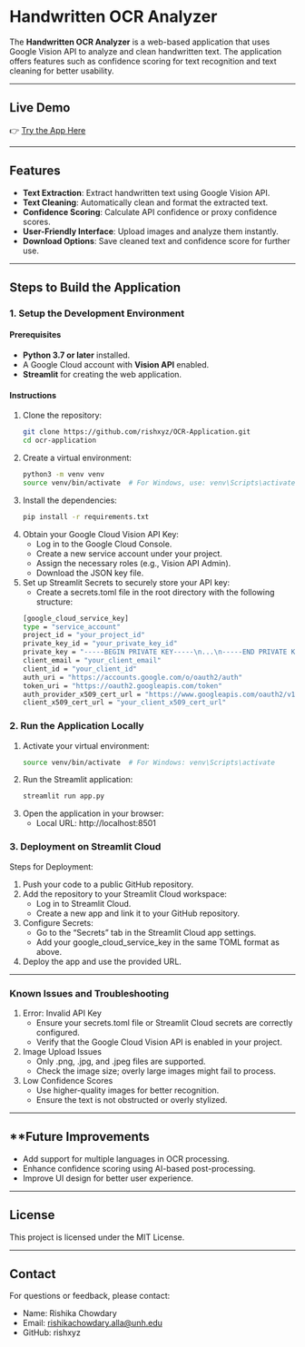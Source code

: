 # Handwritten OCR Analyzer

The **Handwritten OCR Analyzer** is a web-based application that uses Google Vision API to analyze and clean handwritten text. The application offers features such as confidence scoring for text recognition and text cleaning for better usability.

---

## Live Demo

👉 [Try the App Here](https://ocr-application-7rbymnbumoadzbksmu4wes.streamlit.app/)

---

## Features

- **Text Extraction**: Extract handwritten text using Google Vision API.
- **Text Cleaning**: Automatically clean and format the extracted text.
- **Confidence Scoring**: Calculate API confidence or proxy confidence scores.
- **User-Friendly Interface**: Upload images and analyze them instantly.
- **Download Options**: Save cleaned text and confidence score for further use.

---

## Steps to Build the Application

### 1. **Setup the Development Environment**

#### Prerequisites
- **Python 3.7 or later** installed.
- A Google Cloud account with **Vision API** enabled.
- **Streamlit** for creating the web application.

#### Instructions

1. Clone the repository:
   ```bash
   git clone https://github.com/rishxyz/OCR-Application.git
   cd ocr-application
2. Create a virtual environment:
   ```bash
   python3 -m venv venv
   source venv/bin/activate  # For Windows, use: venv\Scripts\activate
3. Install the dependencies:   
    ```bash
    pip install -r requirements.txt
4. 	Obtain your Google Cloud Vision API Key:
	-	Log in to the Google Cloud Console.
	-	Create a new service account under your project.
	-	Assign the necessary roles (e.g., Vision API Admin).
	-	Download the JSON key file.
5.	Set up Streamlit Secrets to securely store your API key:
	-	Create a secrets.toml file in the root directory with the following structure:
    ```bash
    [google_cloud_service_key]
    type = "service_account"
    project_id = "your_project_id"
    private_key_id = "your_private_key_id"
    private_key = "-----BEGIN PRIVATE KEY-----\n...\n-----END PRIVATE KEY-----\n"
    client_email = "your_client_email"
    client_id = "your_client_id"
    auth_uri = "https://accounts.google.com/o/oauth2/auth"
    token_uri = "https://oauth2.googleapis.com/token"
    auth_provider_x509_cert_url = "https://www.googleapis.com/oauth2/v1/certs"
    client_x509_cert_url = "your_client_x509_cert_url"

    
### 2. **Run the Application Locally**
1.  Activate your virtual environment:
    ```bash 
    source venv/bin/activate  # For Windows: venv\Scripts\activate
2. Run the Streamlit application:
    ```bash
    streamlit run app.py
3. 	Open the application in your browser:
    -	Local URL: http://localhost:8501



### 3. **Deployment on Streamlit Cloud**
Steps for Deployment:

1.	Push your code to a public GitHub repository.
2.	Add the repository to your Streamlit Cloud workspace:
	-	Log in to Streamlit Cloud.
	-	Create a new app and link it to your GitHub repository.
3.	Configure Secrets:
	-	Go to the “Secrets” tab in the Streamlit Cloud app settings.
	-	Add your google_cloud_service_key in the same TOML format as above.
4.	Deploy the app and use the provided URL.

---



### **Known Issues and Troubleshooting**


1.	Error: Invalid API Key
	-	Ensure your secrets.toml file or Streamlit Cloud secrets are correctly configured.
	-	Verify that the Google Cloud Vision API is enabled in your project.
2.	Image Upload Issues
	-	Only .png, .jpg, and .jpeg files are supported.
	-	Check the image size; overly large images might fail to process.
3.	Low Confidence Scores
	-	Use higher-quality images for better recognition.
	-	Ensure the text is not obstructed or overly stylized.

---
## **Future Improvements

-	Add support for multiple languages in OCR processing.
-  Enhance confidence scoring using AI-based post-processing.
-	Improve UI design for better user experience.


---
## License

This project is licensed under the MIT License.

---
## Contact

For questions or feedback, please contact:
-	Name: Rishika Chowdary
-   Email: rishikachowdary.alla@unh.edu
- 	GitHub: rishxyz






